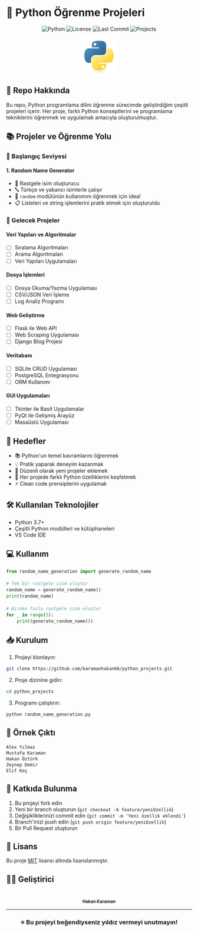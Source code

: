 # 🐍 Python Öğrenme Projeleri

<div align="center">

![Python](https://img.shields.io/badge/Python-3.7%2B-blue)
![License](https://img.shields.io/badge/license-MIT-green)
![Last Commit](https://img.shields.io/badge/last%20commit-May%202025-brightgreen)
![Projects](https://img.shields.io/badge/projects-learning-orange)

<img src="https://raw.githubusercontent.com/devicons/devicon/master/icons/python/python-original.svg" alt="python" width="100" height="100"/>

</div>

## 📖 Repo Hakkında

Bu repo, Python programlama dilini öğrenme sürecimde geliştirdiğim çeşitli projeleri içerir. Her proje, farklı Python konseptlerini ve programlama tekniklerini öğrenmek ve uygulamak amacıyla oluşturulmuştur.

## 📚 Projeler ve Öğrenme Yolu

### 🌟 Başlangıç Seviyesi
#### 1. Random Name Generator
- 📝 Rastgele isim oluşturucu
- 🔤 Türkçe ve yabancı isimlerle çalışır
- 🎲 `random` modülünün kullanımını öğrenmek için ideal
- 📋 Listeleri ve string işlemlerini pratik etmek için oluşturuldu

### 🚀 Gelecek Projeler
#### Veri Yapıları ve Algoritmalar
- [ ] Sıralama Algoritmaları
- [ ] Arama Algoritmaları
- [ ] Veri Yapıları Uygulamaları

#### Dosya İşlemleri
- [ ] Dosya Okuma/Yazma Uygulaması
- [ ] CSV/JSON Veri İşleme
- [ ] Log Analiz Programı

#### Web Geliştirme
- [ ] Flask ile Web API
- [ ] Web Scraping Uygulaması
- [ ] Django Blog Projesi

#### Veritabanı
- [ ] SQLite CRUD Uygulaması
- [ ] PostgreSQL Entegrasyonu
- [ ] ORM Kullanımı

#### GUI Uygulamaları
- [ ] Tkinter ile Basit Uygulamalar
- [ ] PyQt ile Gelişmiş Arayüz
- [ ] Masaüstü Uygulaması

## 🎯 Hedefler

- 📚 Python'un temel kavramlarını öğrenmek
- 💡 Pratik yaparak deneyim kazanmak
- 🔄 Düzenli olarak yeni projeler eklemek
- 🚀 Her projede farklı Python özelliklerini keşfetmek
- ⚡ Clean code prensiplerini uygulamak

## 🛠️ Kullanılan Teknolojiler

- Python 3.7+
- Çeşitli Python modülleri ve kütüphaneleri
- VS Code IDE

## 💻 Kullanım

```python
from random_name_generation import generate_random_name

# Tek bir rastgele isim oluştur
random_name = generate_random_name()
print(random_name)

# Birden fazla rastgele isim oluştur
for _ in range(5):
    print(generate_random_name())
```

## 📥 Kurulum

1. Projeyi klonlayın:
```bash
git clone https://github.com/karamanhakan66/python_projects.git
```

2. Proje dizinine gidin:
```bash
cd python_projects
```

3. Programı çalıştırın:
```bash
python random_name_generation.py
```

## 🎯 Örnek Çıktı

```
Alex Yılmaz
Mustafa Karaman
Hakan Öztürk
Zeynep Demir
Elif Koç
```

## 🤝 Katkıda Bulunma

1. Bu projeyi fork edin
2. Yeni bir branch oluşturun (`git checkout -b feature/yeniOzellik`)
3. Değişikliklerinizi commit edin (`git commit -m 'Yeni özellik eklendi'`)
4. Branch'inizi push edin (`git push origin feature/yeniOzellik`)
5. Bir Pull Request oluşturun

## 📝 Lisans

Bu proje [MIT](LICENSE) lisansı altında lisanslanmıştır.

## 👨‍💻 Geliştirici

<div align="center">
  <a href="https://github.com/karamanhakan66">
    <img src="https://avatars.githubusercontent.com/karamanhakan66" width="100px;" alt=""/>
    <br />
    <sub><b>Hakan Karaman</b></sub>
  </a>
</div>

---

<div align="center">
  
### ⭐ Bu projeyi beğendiyseniz yıldız vermeyi unutmayın!

